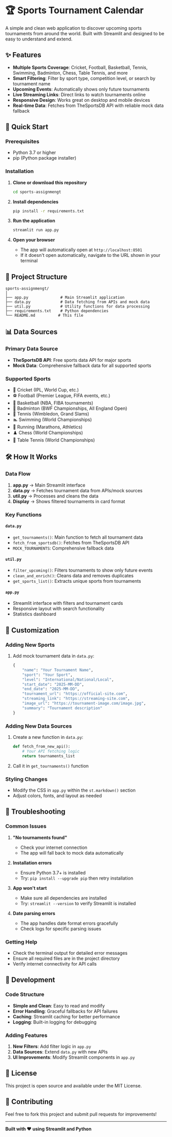# 🏆 Sports Tournament Calendar

A simple and clean web application to discover upcoming sports tournaments from around the world. Built with Streamlit and designed to be easy to understand and extend.

## ✨ Features

- **Multiple Sports Coverage**: Cricket, Football, Basketball, Tennis, Swimming, Badminton, Chess, Table Tennis, and more
- **Smart Filtering**: Filter by sport type, competition level, or search by tournament name
- **Upcoming Events**: Automatically shows only future tournaments
- **Live Streaming Links**: Direct links to watch tournaments online
- **Responsive Design**: Works great on desktop and mobile devices
- **Real-time Data**: Fetches from TheSportsDB API with reliable mock data fallback

## 🚀 Quick Start

### Prerequisites
- Python 3.7 or higher
- pip (Python package installer)

### Installation

1. **Clone or download this repository**
   ```bash
   cd sports-assignmengt
   ```

2. **Install dependencies**
   ```bash
   pip install -r requirements.txt
   ```

3. **Run the application**
   ```bash
   streamlit run app.py
   ```

4. **Open your browser**
   - The app will automatically open at `http://localhost:8501`
   - If it doesn't open automatically, navigate to the URL shown in your terminal

## 📁 Project Structure

```
sports-assignmengt/
│
├── app.py              # Main Streamlit application
├── data.py             # Data fetching from APIs and mock data
├── util.py             # Utility functions for data processing
├── requirements.txt    # Python dependencies
└── README.md          # This file
```

## 📊 Data Sources

### Primary Data Source
- **TheSportsDB API**: Free sports data API for major sports
- **Mock Data**: Comprehensive fallback data for all supported sports

### Supported Sports
- 🏏 Cricket (IPL, World Cup, etc.)
- ⚽ Football (Premier League, FIFA events, etc.)
- 🏀 Basketball (NBA, FIBA tournaments)
- 🏸 Badminton (BWF Championships, All England Open)
- 🎾 Tennis (Wimbledon, Grand Slams)
- 🏊 Swimming (World Championships)
- 🏃 Running (Marathons, Athletics)
- ♟️ Chess (World Championships)
- 🏓 Table Tennis (World Championships)

## 🛠️ How It Works

### Data Flow
1. **app.py** → Main Streamlit interface
2. **data.py** → Fetches tournament data from APIs/mock sources
3. **util.py** → Processes and cleans the data
4. **Display** → Shows filtered tournaments in card format

### Key Functions

#### `data.py`
- `get_tournaments()`: Main function to fetch all tournament data
- `fetch_from_sportsdb()`: Fetches from TheSportsDB API
- `MOCK_TOURNAMENTS`: Comprehensive fallback data

#### `util.py`
- `filter_upcoming()`: Filters tournaments to show only future events
- `clean_and_enrich()`: Cleans data and removes duplicates
- `get_sports_list()`: Extracts unique sports from tournaments

#### `app.py`
- Streamlit interface with filters and tournament cards
- Responsive layout with search functionality
- Statistics dashboard

## 🎨 Customization

### Adding New Sports
1. Add mock tournament data in `data.py`:
   ```python
   {
       "name": "Your Tournament Name",
       "sport": "Your Sport",
       "level": "International/National/Local",
       "start_date": "2025-MM-DD",
       "end_date": "2025-MM-DD",
       "tournament_url": "https://official-site.com",
       "streaming_link": "https://streaming-site.com",
       "image_url": "https://tournament-image.com/image.jpg",
       "summary": "Tournament description"
   }
   ```

### Adding New Data Sources
1. Create a new function in `data.py`:
   ```python
   def fetch_from_new_api():
       # Your API fetching logic
       return tournaments_list
   ```

2. Call it in `get_tournaments()` function

### Styling Changes
- Modify the CSS in `app.py` within the `st.markdown()` section
- Adjust colors, fonts, and layout as needed

## 🐛 Troubleshooting

### Common Issues

1. **"No tournaments found"**
   - Check your internet connection
   - The app will fall back to mock data automatically

2. **Installation errors**
   - Ensure Python 3.7+ is installed
   - Try: `pip install --upgrade pip` then retry installation

3. **App won't start**
   - Make sure all dependencies are installed
   - Try: `streamlit --version` to verify Streamlit is installed

4. **Date parsing errors**
   - The app handles date format errors gracefully
   - Check logs for specific parsing issues

### Getting Help
- Check the terminal output for detailed error messages
- Ensure all required files are in the project directory
- Verify internet connectivity for API calls

## 🔧 Development

### Code Structure
- **Simple and Clean**: Easy to read and modify
- **Error Handling**: Graceful fallbacks for API failures
- **Caching**: Streamlit caching for better performance
- **Logging**: Built-in logging for debugging

### Adding Features
1. **New Filters**: Add filter logic in `app.py`
2. **Data Sources**: Extend `data.py` with new APIs
3. **UI Improvements**: Modify Streamlit components in `app.py`

## 📝 License

This project is open source and available under the MIT License.

## 🤝 Contributing

Feel free to fork this project and submit pull requests for improvements!

---

**Built with ❤️ using Streamlit and Python**
